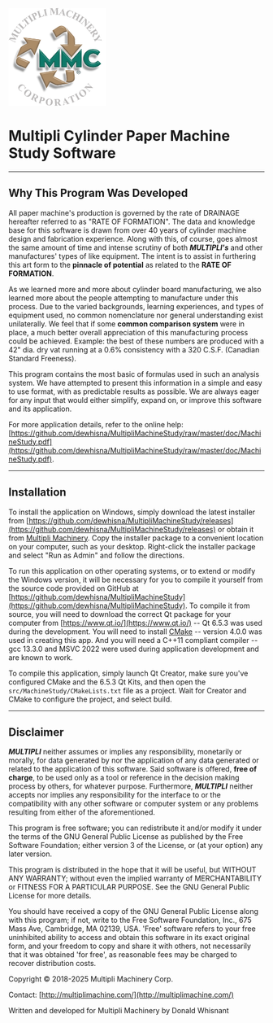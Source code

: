 ![MMC logo](./src/MachineStudy/res/mmc4-alpha.png)

# Multipli Cylinder Paper Machine Study Software

------------------------------

## Why This Program Was Developed

All paper machine's production is governed by the rate of DRAINAGE hereafter referred to as "RATE OF FORMATION".  The data and knowledge base for this software is drawn from over 40 years of cylinder machine design and fabrication experience.  Along with this, of course, goes almost the same amount of time and intense scrutiny of both _**MULTIPLI's**_ and other manufactures' types of like equipment.  The intent is to assist in furthering this art form to the **pinnacle of potential** as related to the **RATE OF FORMATION**.

As we learned more and more about cylinder board manufacturing, we also learned more about the people attempting to manufacture under this process.  Due to the varied backgrounds, learning experiences, and types of equipment used, no common nomenclature nor general understanding exist unilaterally.  We feel that if some **common comparison system** were in place, a much better overall appreciation of this manufacturing process could be achieved.  Example: the best of these numbers are produced with a 42" dia. dry vat running at a 0.6% consistency with a 320 C.S.F. (Canadian Standard Freeness).

This program contains the most basic of formulas used in such an analysis system.  We have attempted to present this information in a simple and easy to use format, with as predictable results as possible.  We are always eager for any input that would either simplify, expand on, or improve this software and its application.

For more application details, refer to the online help: [https://github.com/dewhisna/MultipliMachineStudy/raw/master/doc/MachineStudy.pdf](https://github.com/dewhisna/MultipliMachineStudy/raw/master/doc/MachineStudy.pdf).

----------

## Installation

To install the application on Windows, simply download the latest installer from [https://github.com/dewhisna/MultipliMachineStudy/releases](https://github.com/dewhisna/MultipliMachineStudy/releases) or obtain it from [Multipli Machinery](http://multiplimachine.com/).  Copy the installer package to a convenient location on your computer, such as your desktop.  Right-click the installer package and select "Run as Admin" and follow the directions.

To run this application on other operating systems, or to extend or modify the Windows version, it will be necessary for you to compile it yourself from the source code provided on GitHub at [https://github.com/dewhisna/MultipliMachineStudy](https://github.com/dewhisna/MultipliMachineStudy).  To compile it from source, you will need to download the correct Qt package for your computer from [https://www.qt.io/](https://www.qt.io/) -- Qt 6.5.3 was used during the development.  You will need to install [CMake](https://cmake.org/) -- version 4.0.0 was used in creating this app.  And you will need a C++11 compliant compiler -- gcc 13.3.0 and MSVC 2022 were used during application development and are known to work.

To compile this application, simply launch Qt Creator, make sure you've configured CMake and the 6.5.3 Qt Kits, and then open the `src/MachineStudy/CMakeLists.txt` file as a project.  Wait for Creator and CMake to configure the project, and select build.

----------

## Disclaimer

_**MULTIPLI**_ neither assumes or implies any responsibility, monetarily or morally, for data generated by nor the application of any data generated or related to the application of this software.  Said software is offered, **free of charge**, to be used only as a tool or reference in the decision making process by others, for whatever purpose.  Furthermore, _**MULTIPLI**_ neither accepts nor implies any responsibility for the interface to or the compatibility with any other software or computer system or any problems resulting from either of the aforementioned.

This program is free software; you can redistribute it and/or modify it under the terms of the GNU General Public License as published by the Free Software Foundation; either version 3 of the License, or (at your option) any later version.

This program is distributed in the hope that it will be useful, but WITHOUT ANY WARRANTY; without even the implied warranty of MERCHANTABILITY or FITNESS FOR A PARTICULAR PURPOSE.  See the GNU General Public License for more details.

You should have received a copy of the GNU General Public License along with this program; if not, write to the Free Software Foundation, Inc., 675 Mass Ave, Cambridge, MA 02139, USA.
'Free' software refers to your free uninhibited ability to access and obtain this software in its exact original form, and your freedom to copy and share it with others, not necessarily that it was obtained 'for free', as reasonable fees may be charged to recover distribution costs.

Copyright © 2018-2025 Multipli Machinery Corp.

Contact: [http://multiplimachine.com/](http://multiplimachine.com/)

Written and developed for Multipli Machinery by Donald Whisnant

